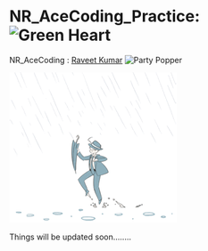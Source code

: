 # NR_AceCoding_Practice:  <img src="https://raw.githubusercontent.com/Tarikul-Islam-Anik/Microsoft-Teams-Animated-Emojis/master/Emojis/Smilies/Green%20Heart.png" alt="Green Heart" width="23" height="23" /> 

NR_AceCoding : [Raveet Kumar](https://www.linkedin.com/in/raveet-kumar-40510818b/) <img class=" lazyloaded" src="https://github.com/Tarikul-Islam-Anik/Microsoft-Teams-Animated-Emojis/blob/master/Emojis/Activities/Party%20Popper.png?raw=true" alt="Party Popper" title="Party Popper" width="31" height="31">


[![RainDance](https://github.com/Glorycs29/My_Learnings/blob/main/rain_dance.gif)]()

Things will be updated soon........

